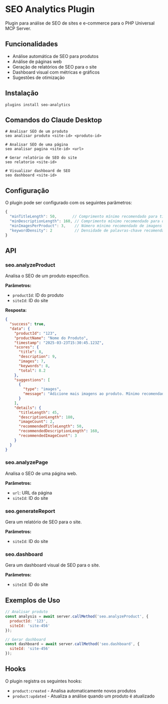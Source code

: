 # SEO Analytics Plugin

Plugin para análise de SEO de sites e e-commerce para o PHP Universal MCP Server.

## Funcionalidades

- Análise automática de SEO para produtos
- Análise de páginas web
- Geração de relatórios de SEO para o site
- Dashboard visual com métricas e gráficos
- Sugestões de otimização

## Instalação

```
plugins install seo-analytics
```

## Comandos do Claude Desktop

```
# Analisar SEO de um produto
seo analisar produto <site-id> <produto-id>

# Analisar SEO de uma página
seo analisar pagina <site-id> <url>

# Gerar relatório de SEO do site
seo relatorio <site-id>

# Visualizar dashboard de SEO
seo dashboard <site-id>
```

## Configuração

O plugin pode ser configurado com os seguintes parâmetros:

```javascript
{
  "minTitleLength": 50,       // Comprimento mínimo recomendado para títulos
  "minDescriptionLength": 160, // Comprimento mínimo recomendado para descrições
  "minImagesPerProduct": 3,    // Número mínimo recomendado de imagens por produto
  "keywordDensity": 2          // Densidade de palavras-chave recomendada (porcentagem)
}
```

## API

### seo.analyzeProduct

Analisa o SEO de um produto específico.

**Parâmetros:**
- `productId`: ID do produto
- `siteId`: ID do site

**Resposta:**
```json
{
  "success": true,
  "data": {
    "productId": "123",
    "productName": "Nome do Produto",
    "timestamp": "2025-03-23T15:30:45.123Z",
    "scores": {
      "title": 8,
      "description": 9,
      "images": 7,
      "keywords": 8,
      "total": 8.2
    },
    "suggestions": [
      {
        "type": "images",
        "message": "Adicione mais imagens ao produto. Mínimo recomendado: 3 imagens."
      }
    ],
    "details": {
      "titleLength": 45,
      "descriptionLength": 180,
      "imageCount": 2,
      "recommendedTitleLength": 50,
      "recommendedDescriptionLength": 160,
      "recommendedImageCount": 3
    }
  }
}
```

### seo.analyzePage

Analisa o SEO de uma página web.

**Parâmetros:**
- `url`: URL da página
- `siteId`: ID do site

### seo.generateReport

Gera um relatório de SEO para o site.

**Parâmetros:**
- `siteId`: ID do site

### seo.dashboard

Gera um dashboard visual de SEO para o site.

**Parâmetros:**
- `siteId`: ID do site

## Exemplos de Uso

```javascript
// Analisar produto
const analysis = await server.callMethod('seo.analyzeProduct', {
  productId: '123',
  siteId: 'site-456'
});

// Gerar dashboard
const dashboard = await server.callMethod('seo.dashboard', {
  siteId: 'site-456'
});
```

## Hooks

O plugin registra os seguintes hooks:

- `product:created` - Analisa automaticamente novos produtos
- `product:updated` - Atualiza a análise quando um produto é atualizado